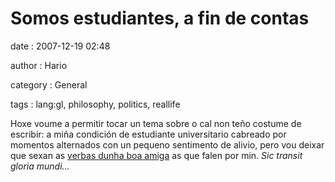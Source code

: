 Somos estudiantes, a fin de contas
==================================

date
:   2007-12-19 02:48

author
:   Hario

category
:   General

tags
:   lang:gl, philosophy, politics, reallife

Hoxe voume a permitir tocar un tema sobre o cal non teño costume de
escribir: a miña condición de estudiante universitario cabreado por
momentos alternados con un pequeno sentimento de alivio, pero vou deixar
que sexan as [verbas dunha boa
amiga](http://www.anosaterra.org/index.php?p=nova&id_nova=1108) as que
falen por min. *Sic transit gloria mundi...*
